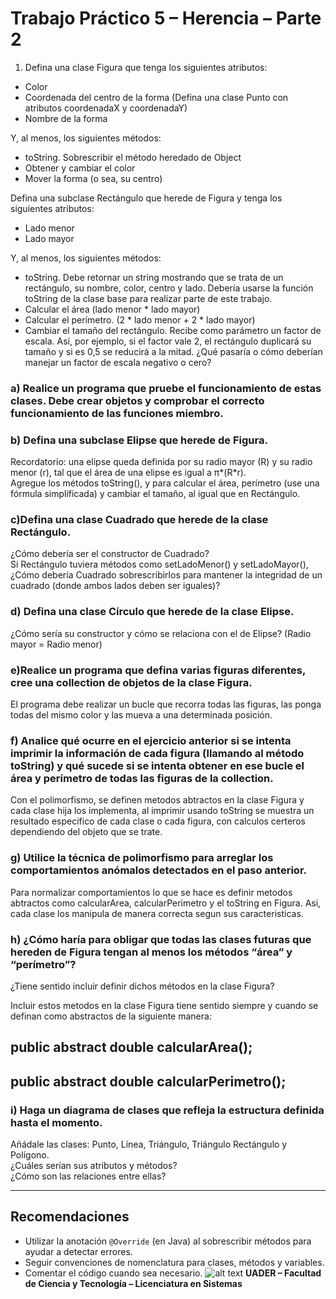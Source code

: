 # Trabajo Práctico 5 – Herencia – Parte 2

1. Defina una clase Figura que tenga los siguientes atributos:
- Color
- Coordenada del centro de la forma (Defina una clase Punto con atributos coordenadaX y coordenadaY)
- Nombre de la forma

Y, al menos, los siguientes métodos:
- toString. Sobrescribir el método heredado de Object
- Obtener y cambiar el color
- Mover la forma (o sea, su centro)

Defina una subclase Rectángulo que herede de Figura y tenga los siguientes atributos:
- Lado menor
- Lado mayor

Y, al menos, los siguientes métodos:
- toString. Debe retornar un string mostrando que se trata de un rectángulo, su nombre, color, centro y lado. Debería usarse la función toString de la clase base para realizar parte de este trabajo.
- Calcular el área (lado menor * lado mayor)
- Calcular el perímetro. (2 * lado menor + 2 * lado mayor)
- Cambiar el tamaño del rectángulo. Recibe como parámetro un factor de escala. Así, por ejemplo, si el factor vale 2, el rectángulo duplicará su tamaño y si es 0,5 se reducirá a la mitad. ¿Qué pasaría o cómo deberían manejar un factor de escala negativo o cero?

### a) Realice un programa que pruebe el funcionamiento de estas clases. Debe crear objetos y comprobar el correcto funcionamiento de las funciones miembro.

### b) Defina una subclase Elipse que herede de Figura.  
Recordatorio: una elipse queda definida por su radio mayor (R) y su radio menor (r), tal que el área de una elipse es igual a π*(R*r).  
Agregue los métodos toString(), y para calcular el área, perímetro (use una fórmula simplificada) y cambiar el tamaño, al igual que en Rectángulo.

### c)Defina una clase Cuadrado que herede de la clase Rectángulo.  
¿Cómo debería ser el constructor de Cuadrado?  
Si Rectángulo tuviera métodos como setLadoMenor() y setLadoMayor(), ¿Cómo debería Cuadrado sobrescribirlos para mantener la integridad de un cuadrado (donde ambos lados deben ser iguales)?

### d) Defina una clase Círculo que herede de la clase Elipse.  
¿Cómo sería su constructor y cómo se relaciona con el de Elipse? (Radio mayor = Radio menor)

### e)Realice un programa que defina varias figuras diferentes, cree una collection de objetos de la clase Figura.  
El programa debe realizar un bucle que recorra todas las figuras, las ponga todas del mismo color y las mueva a una determinada posición.

### f) Analice qué ocurre en el ejercicio anterior si se intenta imprimir la información de cada figura (llamando al método toString) y qué sucede si se intenta obtener en ese bucle el área y perímetro de todas las figuras de la collection.  

Con el polimorfismo, se definen metodos abtractos en la clase Figura y cada clase hija los implementa, al imprimir usando toString se muestra un resultado especifico de cada clase o cada figura, con calculos certeros dependiendo del objeto que se trate.

### g) Utilice la técnica de polimorfismo para arreglar los comportamientos anómalos detectados en el paso anterior.
Para normalizar comportamientos lo que se hace es definir metodos abtractos como calcularArea, calcularPerimetro y el toString en Figura. Asi, cada clase los manipula de manera correcta segun sus caracteristicas. 
### h) ¿Cómo haría para obligar que todas las clases futuras que hereden de Figura tengan al menos los métodos “área” y “perímetro”?  
¿Tiene sentido incluir definir dichos métodos en la clase Figura?

Incluir estos metodos en la clase Figura tiene sentido siempre y cuando se definan como abstractos de la siguiente manera:
##   public abstract double calcularArea();
##   public abstract double calcularPerimetro();



### i) Haga un diagrama de clases que refleja la estructura definida hasta el momento.  
Añádale las clases: Punto, Línea, Triángulo, Triángulo Rectángulo y Polígono.  
¿Cuáles serían sus atributos y métodos?  
¿Cómo son las relaciones entre ellas?

---

## Recomendaciones

- Utilizar la anotación `@Override` (en Java) al sobrescribir métodos para ayudar a detectar errores.
- Seguir convenciones de nomenclatura para clases, métodos y variables.
- Comentar el código cuando sea necesario.
![alt text](image.png)
**UADER – Facultad de Ciencia y Tecnología – Licenciatura en Sistemas**  

